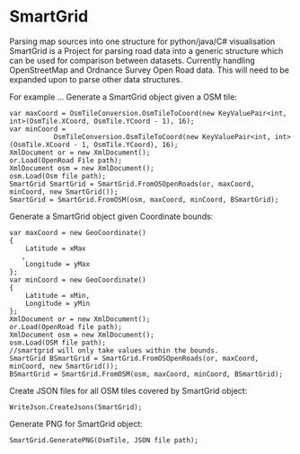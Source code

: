 # SmartGrid
Parsing map sources into one structure for python/java/C# visualisation
SmartGrid is a Project for parsing road data into a generic structure which can be used for comparison between
datasets. Currently handling OpenStreetMap and Ordnance Survey Open Road data. This will need to be expanded upon
to parse other data structures.

For example ...
Generate a SmartGrid object given a OSM tile:
	
	var maxCoord = OsmTileConversion.OsmTileToCoord(new KeyValuePair<int, int>(OsmTile.XCoord, OsmTile.YCoord - 1), 16);
    var minCoord =
               OsmTileConversion.OsmTileToCoord(new KeyValuePair<int, int>(OsmTile.XCoord - 1, OsmTile.YCoord), 16);
    XmlDocument or = new XmlDocument();
    or.Load(OpenRoad File path);
    XmlDocument osm = new XmlDocument();
    osm.Load(Osm file path);
    SmartGrid SmartGrid = SmartGrid.FromOSOpenRoads(or, maxCoord, minCoord, new SmartGrid());
    SmartGrid = SmartGrid.FromOSM(osm, maxCoord, minCoord, BSmartGrid);

Generate a SmartGrid object given Coordinate bounds:
	
	var maxCoord = new GeoCoordinate()
    {
        Latitude = xMax
       ,
        Longitude = yMax
    };
    var minCoord = new GeoCoordinate()
    {
        Latitude = xMin,
        Longitude = yMin
    };
    XmlDocument or = new XmlDocument();
    or.Load(OpenRoad file path);
    XmlDocument osm = new XmlDocument();
    osm.Load(OSM file path);
    //smartgrid will only take values within the bounds.
    SmartGrid BSmartGrid = SmartGrid.FromOSOpenRoads(or, maxCoord, minCoord, new SmartGrid());
    BSmartGrid = SmartGrid.FromOSM(osm, maxCoord, minCoord, BSmartGrid);
	
Create JSON files for all OSM tiles covered by SmartGrid object:
	
	WriteJson.CreateJsons(SmartGrid);
	 
Generate PNG for SmartGrid object:
	
	SmartGrid.GeneratePNG(OsmTile, JSON file path);
	
